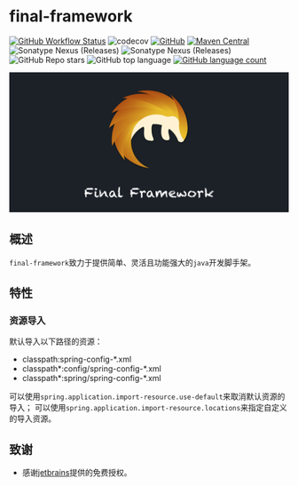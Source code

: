 # final-framework

[![GitHub Workflow Status](https://img.shields.io/github/workflow/status/final-projects/final-framework/CI)](https://github.com/final-projectes/final-framework/actions?query=workflow%3ACI)
![codecov](https://codecov.io/gh/final-projects/final-framework/branch/main/graph/badge.svg)
[![GitHub](https://img.shields.io/github/license/final-projects/final-framework)](http://www.apache.org/licenses/LICENSE-2.0.html)
[![Maven Central](https://img.shields.io/maven-central/v/org.ifinalframework/final-framework?label=maven&color=success)](https://mvnrepository.com/search?q=org.ifinal.finalframework)
![Sonatype Nexus (Releases)](https://img.shields.io/nexus/r/org.ifinalframework/final-framework?server=https://s01.oss.sonatype.org)
![Sonatype Nexus (Releases)](https://img.shields.io/nexus/s/org.ifinalframework/final-framework?server=https://s01.oss.sonatype.org)
![GitHub Repo stars](https://img.shields.io/github/stars/final-projects/final-framework)
![GitHub top language](https://img.shields.io/github/languages/top/final-projects/final-framework)
[![GitHub language count](https://img.shields.io/github/languages/count/final-projects/final-framework)](https://github.com/likly/final-framework)


![final-framework](src/images/final-framework@2x.png)


## 概述

`final-framework`致力于提供简单、灵活且功能强大的`java`开发脚手架。

## 特性

### 资源导入

默认导入以下路径的资源：
* classpath:spring-config-*.xml
* classpath*:config/spring-config-*.xml
* classpath*:spring/spring-config-*.xml

可以使用`spring.application.import-resource.use-default`来取消默认资源的导入；
可以使用`spring.application.import-resource.locations`来指定自定义的导入资源。


## 致谢

* 感谢<a href="https://www.jetbrains.com/">jetbrains</a>提供的免费授权。
